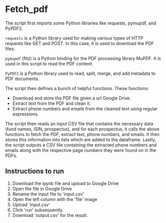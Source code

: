# Fetch_pdf

The script first imports some Python libraries like requests, pymupdf, and PyPDF2.

`requests` is a Python library used for making various types of HTTP requests like GET and POST. In this case, it is used to download the PDF files.

`pymupdf` (fitz) is a Python binding for the PDF processing library MuPDF. It is used in this script to read the PDF content.

`PyPDF2` is a Python library used to read, split, merge, and add metadata to PDF documents.

The script then defines a bunch of helpful functions. These functions:

- Download and store the PDF file given a url Google Drive.
- Extract text from the PDF and clean it.
- Extract phone numbers and emails from the cleaned text using regular expressions.

The script then reads an input CSV file that contains the necessary data (fund names, ISIN, prospectus), and for each prospectus, it calls the above functions to fetch the PDF, extract text, phone numbers, and emails. It then stores this information into lists which are added to the dataframe. Lastly, the script outputs a CSV file containing the extracted phone numbers and emails along with the respective page numbers they were found on in the PDFs.

## Instructions to run

1. Download the ipynb file and upload to Google Drive
2. Open the file in Google Drive
3. Rename the input file to 'input.csv'
4. Open the left column with the 'file' image
5. Upload 'input.csv'
6. Click 'run' subsequently.
7. Download 'output.csv' for the result.
